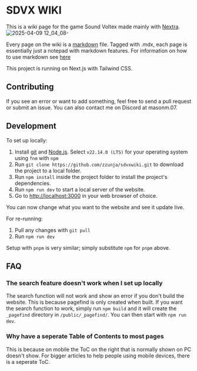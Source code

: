 # SDVX WIKI
This is a wiki page for the game Sound Voltex made mainly with [Nextra](https://nextra.site/). 
![2025-04-09 12_04_08-](https://github.com/user-attachments/assets/9fd5a93c-603c-4775-8138-af93bd65e2f1)

Every page on the wiki is a [markdown](https://en.wikipedia.org/wiki/Markdown) file. Tagged with .mdx, each page is essentially just a notepad with markdown features. For information on how to use markdown see [here](https://www.markdownguide.org/)

This project is running on Next.js with Tailwind CSS.

## Contributing

If you see an error or want to add something, feel free to send a pull request or submit an issue. You can also contact me on Discord at masonm.07.

## Development 

To set up locally:

1. Install [git](https://git-scm.com/downloads) and [Node.js](https://nodejs.org/en/download). Select `v22.14.0 (LTS)` for your operating system using `fnm` with `npm`
2. Run `git clone https://github.com/zzunja/sdvxwiki.git` to download the project to a local folder.
3. Run `npm install` inside the project folder to install the project's dependencies.
4. Run `npm run dev` to start a local server of the website.
5. Go to [http://localhost:3000](http://localhost:3000) in your web browser of choice.

You can now change what you want to the website and see it update live.


For re-running:

1. Pull any changes with `git pull`
2. Run `npm run dev`

Setup with `pnpm` is very similar; simply substitute `npm` for `pnpm` above.

## FAQ
### The search feature doesn't work when I set up locally
The search function will not work and show an error if you don't build the website. This is because pagefind is only created when built. If you want the search function to work, simply run `npm build` and it will create the `_pagefind` directory in `/public/_pagefind/`. You can then start with `npm run dev`.

### Why have a seperate Table of Contents to most pages
This is because on mobile the ToC on the right that is normally shown on PC doesn't show. For bigger articles to help people using mobile devices, there is a seperate ToC.
